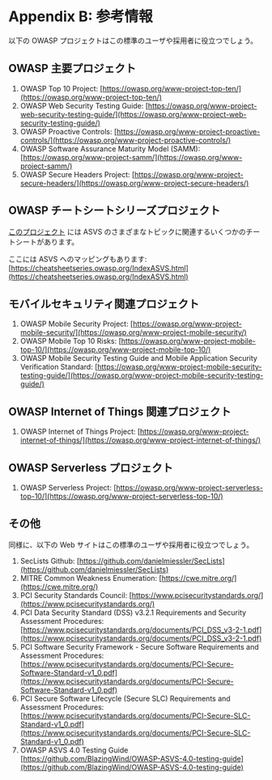 # Appendix B: 参考情報

以下の OWASP プロジェクトはこの標準のユーザや採用者に役立つでしょう。

## OWASP 主要プロジェクト

1. OWASP Top 10 Project: [https://owasp.org/www-project-top-ten/](https://owasp.org/www-project-top-ten/)
2. OWASP Web Security Testing Guide: [https://owasp.org/www-project-web-security-testing-guide/](https://owasp.org/www-project-web-security-testing-guide/)
3. OWASP Proactive Controls: [https://owasp.org/www-project-proactive-controls/](https://owasp.org/www-project-proactive-controls/)
4. OWASP Software Assurance Maturity Model (SAMM): [https://owasp.org/www-project-samm/](https://owasp.org/www-project-samm/)
5. OWASP Secure Headers Project: [https://owasp.org/www-project-secure-headers/](https://owasp.org/www-project-secure-headers/)

## OWASP チートシートシリーズプロジェクト

[このプロジェクト](https://owasp.org/www-project-cheat-sheets/) には ASVS のさまざまなトピックに関連するいくつかのチートシートがあります。

ここには ASVS へのマッピングもあります: [https://cheatsheetseries.owasp.org/IndexASVS.html](https://cheatsheetseries.owasp.org/IndexASVS.html)

## モバイルセキュリティ関連プロジェクト

1. OWASP Mobile Security Project: [https://owasp.org/www-project-mobile-security/](https://owasp.org/www-project-mobile-security/)
2. OWASP Mobile Top 10 Risks: [https://owasp.org/www-project-mobile-top-10/](https://owasp.org/www-project-mobile-top-10/)
3. OWASP Mobile Security Testing Guide and Mobile Application Security Verification Standard: [https://owasp.org/www-project-mobile-security-testing-guide/](https://owasp.org/www-project-mobile-security-testing-guide/)

## OWASP Internet of Things 関連プロジェクト

1. OWASP Internet of Things Project: [https://owasp.org/www-project-internet-of-things/](https://owasp.org/www-project-internet-of-things/)

## OWASP Serverless プロジェクト

1. OWASP Serverless Project: [https://owasp.org/www-project-serverless-top-10/](https://owasp.org/www-project-serverless-top-10/)

## その他

同様に、以下の Web サイトはこの標準のユーザや採用者に役立つでしょう。

1. SecLists Github: [https://github.com/danielmiessler/SecLists](https://github.com/danielmiessler/SecLists)
2. MITRE Common Weakness Enumeration: [https://cwe.mitre.org/](https://cwe.mitre.org/)
3. PCI Security Standards Council: [https://www.pcisecuritystandards.org/](https://www.pcisecuritystandards.org/)
4. PCI Data Security Standard (DSS) v3.2.1 Requirements and Security Assessment Procedures: [https://www.pcisecuritystandards.org/documents/PCI_DSS_v3-2-1.pdf](https://www.pcisecuritystandards.org/documents/PCI_DSS_v3-2-1.pdf)
5. PCI Software Security Framework - Secure Software Requirements and Assessment Procedures: [https://www.pcisecuritystandards.org/documents/PCI-Secure-Software-Standard-v1_0.pdf](https://www.pcisecuritystandards.org/documents/PCI-Secure-Software-Standard-v1_0.pdf)
6. PCI Secure Software Lifecycle (Secure SLC) Requirements and Assessment Procedures: [https://www.pcisecuritystandards.org/documents/PCI-Secure-SLC-Standard-v1_0.pdf](https://www.pcisecuritystandards.org/documents/PCI-Secure-SLC-Standard-v1_0.pdf)
7. OWASP ASVS 4.0 Testing Guide [https://github.com/BlazingWind/OWASP-ASVS-4.0-testing-guide](https://github.com/BlazingWind/OWASP-ASVS-4.0-testing-guide)
